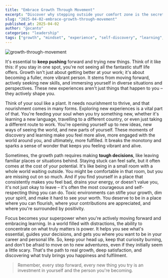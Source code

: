 ```yaml
---
title: "Embrace Growth Through Movement"
excerpt: "Discover why stepping outside your comfort zone is the secret to personal and professional growth."
slug: "2025-04-02-embrace-growth-through-movement"
published_at: 2025-04-02
author: "gocanto"
categories: "leadership"
tags: ["growth", "mindset", "experience", "self-discovery", "learning", "curiosity", "discovery"]
---
```

![growth-through-movement](https://github.com/user-attachments/assets/b5d3ac73-967b-450c-8e08-950b7e78aaff)

It's essential to **keep pushing** forward and trying new things. Think of it like this: if you stay in one spot, you're not 
seeing all the fantastic stuff life offers. Growth isn't just about getting better at your work; it's about becoming a 
fuller, more vibrant person. It stems from moving forward, actively seeking new skills, and immersing yourself in diverse 
situations and perspectives. These new experiences aren't just things that happen to you – they actively shape you.

Think of your soul like a plant. It needs nourishment to thrive, and that nourishment comes in many forms. Exploring new 
experiences is a vital part of that. You're feeding your soul when you try something new, whether it's learning a new 
language, travelling to a different country, or even just taking a different route to work. You're opening yourself up 
to new ideas, new ways of seeing the world, and new parts of yourself. These moments of discovery and learning make you 
feel more alive, more engaged with the world around you, and ultimately, more fulfilled. It breaks the monotony and 
sparks a sense of wonder that keeps you feeling vibrant and alive.

Sometimes, the growth path requires making **tough decisions**, like leaving familiar places or situations behind. Staying 
stuck can feel safe, but it often comes at the cost of your potential. It's like being in a small room with a whole 
world waiting outside. You might be comfortable in that room, but you are missing out on so much. And if you find 
yourself in a place that consistently makes you feel bad, drains your energy, or doesn't value you, it's not just okay 
to leave – it's often the most courageous and self-respecting thing you can do. Toxic environments can stifle your 
growth, dim your spirit, and make it hard to see your worth. You deserve to be in a place where you can flourish, where 
your contributions are appreciated, and where you're surrounded by positivity.

Focus becomes your superpower when you're actively moving forward and embracing learning. In a world filled with 
distractions, the ability to concentrate on what truly matters is power. It helps you see what's essential, guides your 
decisions, and gets you where you want to be in your career and personal life. So, keep your head up, keep that curiosity 
burning, and don't be afraid to move on to new adventures, even if they initially seem a little scary. That's the path 
to real growth, deep satisfaction, and discovering what truly brings you happiness and fulfilment.

> Remember, every step forward, every new thing you try is an investment in yourself and the person you're becoming.
